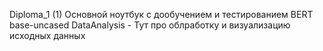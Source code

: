  Diploma_1 (1) Основной ноутбук с дообучением и тестированием BERT base-uncased
 DataAnalysis - Тут про облработку и визуализацию исходных данных
